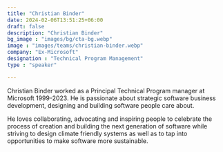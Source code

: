 ```yaml
---
title: "Christian Binder"
date: 2024-02-06T13:51:25+06:00
draft: false
description: "Christian Binder"
bg_image : "images/bg/cta-bg.webp"
image : "images/teams/christian-binder.webp"
company: "Ex-Microsoft"
designation : "Technical Program Management"
type : "speaker"

---
```


Christian Binder worked as a Principal Technical Program manager at Microsoft 1999-2023. He is passionate about strategic software business development, designing and building software people care about. 

He loves collaborating, advocating and inspiring people to celebrate the process of creation and building the next generation of software while striving to design climate friendly systems as well as to tap into opportunities to make software more sustainable.